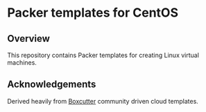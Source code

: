 # Packer templates for CentOS

## Overview

This repository contains Packer templates for creating Linux virtual machines.

## Acknowledgements

Derived heavily from [Boxcutter][boxcutter] community driven cloud templates.

<!-- Links Referenced -->

[boxcutter]:               https://github.com/boxcutter/centos
